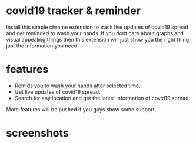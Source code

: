 # covid19 tracker & reminder

Install this simple chrome extension to track live updates of covid19 spread and get reminded to wash your hands. 
If you dont care about graphs and visual appealing things then this extension will just show you the right thing, just the information you need.

# features 
 - Remids you to wash your hands after selected time.
 - Get live updates of covid19 spread.
 - Search for any location and get the latest information of covid19 spread.

More features will be pushed if you guys show some support.

# screenshots
